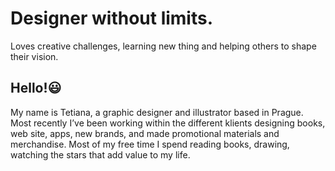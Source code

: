 # Designer without limits. 

Loves creative challenges, learning new thing and helping others to shape their vision.

## Hello!:smiley:
My name is Tetiana, 
a graphic designer and illustrator based in Prague. 
Most recently I’ve been working within the different klients designing books,
web site, apps, new brands, and made  promotional materials and merchandise. 
Most of my free time I spend reading books, drawing, watching the stars that 
add value to my life.


